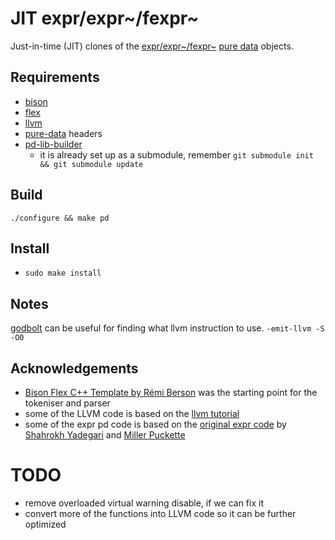JIT expr/expr~/fexpr~
===

Just-in-time (JIT) clones of the [expr/expr~/fexpr~](http://yadegari.org/expr/expr.html) [pure data](http://puredata.info/) objects.

Requirements
---

* [bison](https://www.gnu.org/software/bison/)
* [flex](https://github.com/westes/flex)
* [llvm](http://llvm.org/)
* [pure-data](https://puredata.info/) headers
* [pd-lib-builder](https://github.com/pure-data/pd-lib-builder)
	* it is already set up as a submodule, remember `git submodule init && git submodule update`

Build
---

`./configure && make pd`

Install
---
* `sudo make install`

Notes
---

[godbolt](https://godbolt.org/) can be useful for finding what llvm instruction to use.
`-emit-llvm -S -O0`

Acknowledgements
---

* [Bison Flex C++ Template by Rémi Berson](https://github.com/remusao/Bison-Flex-CPP-template) was the starting point for the tokeniser and parser
* some of the LLVM code is based on the [llvm tutorial](https://llvm.org/docs/tutorial/)
* some of the expr pd code is based on the [original expr code](https://github.com/pure-data/pure-data) by [Shahrokh Yadegari](http://yadegari.org/) and [Miller Puckette](http://msp.ucsd.edu/software.html)

TODO
===

* remove overloaded virtual warning disable, if we can fix it
* convert more of the functions into LLVM code so it can be further optimized

